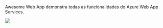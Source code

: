 Awesome Web App demonstra todas as funcionalidades do Azure Web App Services.

<a href="https://azuredeploy.net/" target="_blank">
    <img src="http://azuredeploy.net/deploybutton.png"/>
</a>
